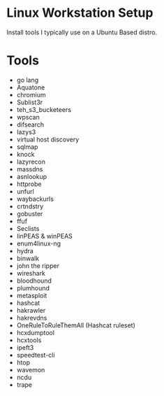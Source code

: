 # Linux Workstation Setup
Install tools I typically use on a Ubuntu Based distro.

# Tools

- go lang
- Aquatone
- chromium
- Sublist3r
- teh_s3_bucketeers
- wpscan
- difsearch
- lazys3
- virtual host discovery
- sqlmap
- knock
- lazyrecon
- massdns
- asnlookup
- httprobe
- unfurl
- waybackurls
- crtndstry
- gobuster
- ffuf
- Seclists
- linPEAS & winPEAS
- enum4linux-ng
- hydra
- binwalk
- john the ripper
- wireshark
- bloodhound
- plumhound
- metasploit
- hashcat
- hakrawler
- hakrevdns
- OneRuleToRuleThemAll (Hashcat ruleset)
- hcxdumptool
- hcxtools
- ipeft3
- speedtest-cli
- htop
- wavemon
- ncdu
- trape